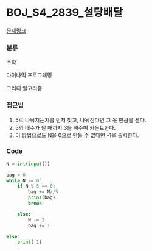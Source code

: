 # BOJ_S4_2839_설탕배달

[문제링크](https://www.acmicpc.net/problem/2839)



### 분류
수학


다이나믹 프로그래밍


그리디 알고리즘


### 접근법
1. 5로 나눠지는지를 먼저 찾고, 나눠진다면 그 몫 만큼을 센다.
2. 5의 배수가 될 때까지 3을 빼주며 카운트한다.
3. 이 방법으로도 N을 0으로 만들 수 없다면 -1을 출력한다.


### Code
```python
N = int(input())

bag = 0
while N >= 0:
    if N % 5 == 0:
        bag += N//5
        print(bag)
        break

    else:
        N -= 3
        bag += 1

else:
    print(-1)
```